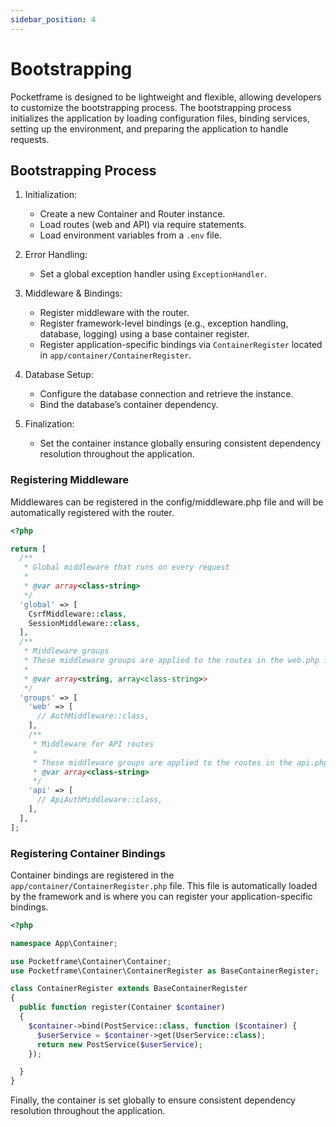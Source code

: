 ```yaml
---
sidebar_position: 4
---
```


# Bootstrapping
Pocketframe is designed to be lightweight and flexible, allowing developers to customize the bootstrapping process. The bootstrapping process initializes the application by loading configuration files, binding services, setting up the environment, and preparing the application to handle requests.

## Bootstrapping Process

1. Initialization:
   - Create a new Container and Router instance.
   - Load routes (web and API) via require statements.
   - Load environment variables from a `.env` file.

2. Error Handling:
   - Set a global exception handler using `ExceptionHandler`.

3. Middleware & Bindings:
   - Register middleware with the router.
   - Register framework-level bindings (e.g., exception handling, database, logging) using a base container register.
   - Register application-specific bindings via `ContainerRegister` located in `app/container/ContainerRegister`.

4. Database Setup:
   - Configure the database connection and retrieve the instance.
   - Bind the database’s container dependency.

5. Finalization:
   - Set the container instance globally ensuring consistent dependency resolution throughout the application.

### Registering Middleware
Middlewares can be registered in the config/middleware.php file and will be automatically registered with the router.
```php showLineNumbers
<?php

return [
  /**
   * Global middleware that runs on every request
   *
   * @var array<class-string>
   */
  'global' => [
    CsrfMiddleware::class,
    SessionMiddleware::class,
  ],
  /**
   * Middleware groups
   * These middleware groups are applied to the routes in the web.php file
   *
   * @var array<string, array<class-string>>
   */
  'groups' => [
    'web' => [
      // AuthMiddleware::class,
    ],
    /**
     * Middleware for API routes
     *
     * These middleware groups are applied to the routes in the api.php file
     * @var array<class-string>
     */
    'api' => [
      // ApiAuthMiddleware::class,
    ],
  ],
];
```

### Registering Container Bindings
Container bindings are registered in the `app/container/ContainerRegister.php` file. This file is automatically loaded by the framework and is where you can register your application-specific bindings.

```php showLineNumbers
<?php

namespace App\Container;

use Pocketframe\Container\Container;
use Pocketframe\Container\ContainerRegister as BaseContainerRegister;

class ContainerRegister extends BaseContainerRegister
{
  public function register(Container $container)
  {
    $container->bind(PostService::class, function ($container) {
      $userService = $container->get(UserService::class);
      return new PostService($userService);
    });

  }
}
```

Finally, the container is set globally to ensure consistent dependency resolution throughout the application.
